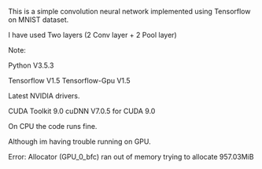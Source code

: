 
This is a simple convolution neural network implemented using Tensorflow on MNIST dataset.

I have used Two layers (2 Conv layer + 2 Pool layer)

Note:

Python V3.5.3

Tensorflow V1.5
Tensorflow-Gpu V1.5

Latest NVIDIA drivers.

CUDA Toolkit 9.0
cuDNN V7.0.5 for CUDA 9.0

On CPU the code runs fine. 

Although im having trouble running on GPU.

Error:
    Allocator (GPU_0_bfc) ran out of memory trying to allocate 957.03MiB
